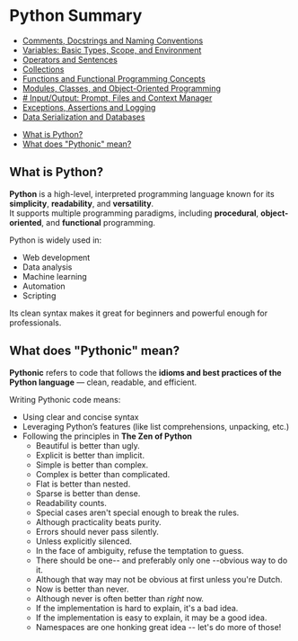 # Python Summary
<!-- TOC -->
* [Comments, Docstrings and Naming Conventions](python_summary/basic_concepts_conventions.md)
* [Variables: Basic Types, Scope, and Environment](python_summary/variables.md)
* [Operators and Sentences](python_summary/basic_operators_and_sentences.md)
* [Collections](python_summary/collections.md)
* [Functions and Functional Programming Concepts](python_summary/functions.md)
* [Modules, Classes, and Object-Oriented Programming](python_summary/modules_and_classes.md)
* [# Input/Output: Prompt, Files and Context Manager](python_summary/files_and_manager_context.md)
* [Exceptions, Assertions and Logging](python_summary/exceptions_and_logging.md)
* [Data Serialization and Databases](python_summary/serialization_and_databases.md)
<!-- TOC -->


<!-- TOC -->
* [What is Python?](#what-is-python)
* [What does "Pythonic" mean?](#what-does-pythonic-mean)
<!-- TOC -->

## What is Python?

**Python** is a high-level, interpreted programming language known for its **simplicity**, **readability**, and **versatility**.  
It supports multiple programming paradigms, including **procedural**, **object-oriented**, and **functional** programming.

Python is widely used in:
- Web development
- Data analysis
- Machine learning
- Automation
- Scripting

Its clean syntax makes it great for beginners and powerful enough for professionals.


## What does "Pythonic" mean?

**Pythonic** refers to code that follows the **idioms and best practices of the Python language** — clean, readable, and efficient.

Writing Pythonic code means:
- Using clear and concise syntax
- Leveraging Python’s features (like list comprehensions, unpacking, etc.)
- Following the principles in **The Zen of Python**
  * Beautiful is better than ugly.
  * Explicit is better than implicit.
  * Simple is better than complex.
  * Complex is better than complicated.
  * Flat is better than nested.
  * Sparse is better than dense.
  * Readability counts.
  * Special cases aren't special enough to break the rules.
  * Although practicality beats purity.
  * Errors should never pass silently.
  * Unless explicitly silenced.
  * In the face of ambiguity, refuse the temptation to guess.
  * There should be one-- and preferably only one --obvious way to do it.
  * Although that way may not be obvious at first unless you're Dutch.
  * Now is better than never.
  * Although never is often better than *right* now.
  * If the implementation is hard to explain, it's a bad idea.
  * If the implementation is easy to explain, it may be a good idea.
  * Namespaces are one honking great idea -- let's do more of those!





